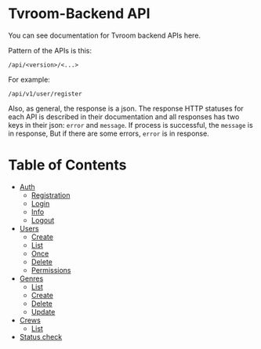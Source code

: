 # Tvroom-Backend API
You can see documentation for Tvroom backend APIs here.

Pattern of the APIs is this:

```
/api/<version>/<...>
```

For example:

```
/api/v1/user/register
```

Also, as general, the response is a json. The response HTTP statuses for each API
is described in their documentation
and all responses has two keys in their json: `error` and `message`.
If process is successful, the `message` is in response,
But if there are some errors, `error` is in response.

# Table of Contents
- [Auth](auth)
    - [Registration](auth/register.md)
    - [Login](auth/login.md)
    - [Info](auth/info.md)
    - [Logout](auth/logout.md)
- [Users](users)
    - [Create](users/create.md)
    - [List](users/list.md)
    - [Once](users/once.md)
    - [Delete](users/delete.md)
    - [Permissions](users/permissions.md)
- [Genres](genres)
    - [List](genres/list.md)
    - [Create](genres/create.md)
    - [Delete](genres/delete.md)
    - [Update](genres/update.md)
- [Crews](crews)
    - [List](crews/list.md)
- [Status check](status.md)
